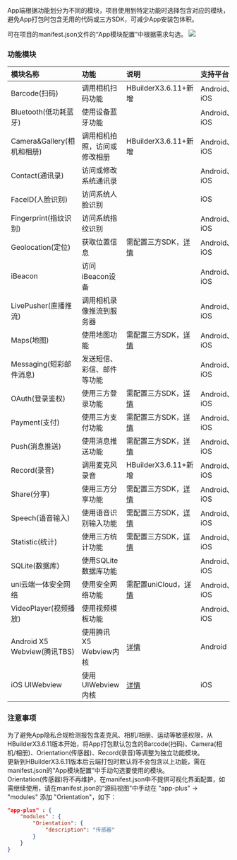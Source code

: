 App端根据功能划分为不同的模块，项目使用到特定功能时选择包含对应的模块，避免App打包时包含无用的代码或三方SDK，可减少App安装包体积。

可在项目的manifest.json文件的“App模块配置”中根据需求勾选。
![](https://native-res.dcloud.net.cn/images/uniapp/manifest-modules.png)


### 功能模块  

| 模块名称 | 功能 | 说明 | 支持平台 |
| :- | :- | :- | :- |
| Barcode(扫码) | 调用相机扫码功能 | HBuilderX3.6.11+新增 | Android、iOS|
| Bluetooth(低功耗蓝牙) | 使用设备蓝牙功能 |  | Android、iOS |
| Camera&Gallery(相机和相册) | 调用相机拍照，访问或修改相册 | HBuilderX3.6.11+新增 | Android、iOS |
| Contact(通讯录) | 访问或修改系统通讯录 |  | Android、iOS |
| FaceID(人脸识别) | 访问系统人脸识别 |  | iOS |
| Fingerprint(指纹识别) | 访问系统指纹识别 |  | Android、iOS |
| Geolocation(定位) | 获取位置信息 | 需配置三方SDK，[详情](app-geolocation.md) | Android、iOS |
| iBeacon | 访问iBeacon设备 |  | Android、iOS |
| LivePusher(直播推流) | 调用相机录像推流到服务器 |  | Android、iOS |
| Maps(地图) | 使用地图功能 | 需配置三方SDK，[详情](app-maps.md) | Android、iOS |
| Messaging(短彩邮件消息) | 发送短信、彩信、邮件等功能 |  | Android、iOS |
| OAuth(登录鉴权) | 使用三方登录功能 | 需配置三方SDK，[详情](app-oauth.md) | Android、iOS |
| Payment(支付) | 使用三方支付功能 | 需配置三方SDK，[详情](app-payment.md) | Android、iOS |
| Push(消息推送) | 使用消息推送功能 | 需配置三方SDK，[详情](app-push.md) | Android、iOS |
| Record(录音) | 调用麦克风录音 | HBuilderX3.6.11+新增 | Android、iOS |
| Share(分享) | 使用三方分享功能 | 需配置三方SDK，[详情](app-share.md) | Android、iOS |
| Speech(语音输入) | 使用语音识别输入功能 | 需配置三方SDK，[详情](app-speech.md) | Android、iOS |
| Statistic(统计) | 使用三方统计功能 | 需配置三方SDK，[详情](app-statistic.md) | Android、iOS |
| SQLite(数据库) | 使用SQLite数据库功能 |  | Android、iOS |
| uni云端一体安全网络 | 使用安全网络功能 | 需配置uniCloud，[详情](https://uniapp.dcloud.net.cn/uniCloud/secure-network) | Android、iOS |
| VideoPlayer(视频播放) | 使用视频模板功能 |  | Android、iOS |
| Android X5 Webview(腾讯TBS) | 使用腾讯X5 Webview内核 | [详情](app-android-x5.md) | Android |
| iOS UIWebview | 使用UIWebview内核 | [详情](app-ios-uiwebview.md) | iOS |


### 注意事项  

<a id="bcor"/>

为了避免App隐私合规检测报包含麦克风、相机/相册、运动等敏感权限，从HBuilderX3.6.11版本开始，将App打包默认包含的Barcode(扫码)、Camera(相机/相册)、Orientation(传感器)、Record(录音)等调整为独立功能模块。  
更新到HBuilderX3.6.11版本后云端打包时默认将不会包含以上功能，需在manifest.json的“App模块配置”中手动勾选要使用的模块。  
Orientation(传感器)将不再维护，在manifest.json中不提供可视化界面配置，如需继续使用，请在manifest.json的“源码视图”中手动在 "app-plus" -> "modules" 添加 "Orientation"，如下：  
```json
"app-plus" : {
	"modules" : {
		"Orientation": {
			"description": "传感器"
		}
	}
}
```


